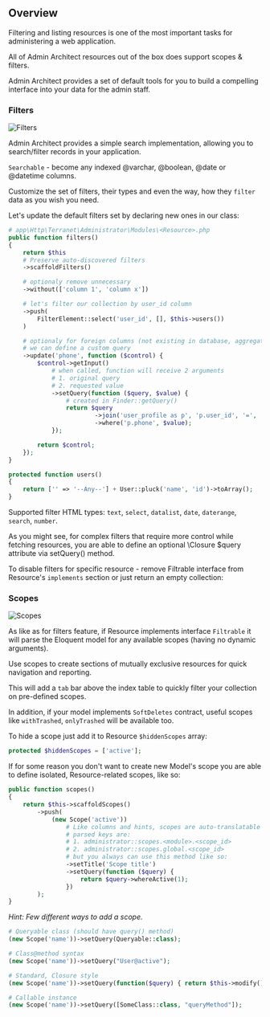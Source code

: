 ## Overview

Filtering and listing resources is one of the most important tasks for administering a web application.

All of Admin Architect resources out of the box does support scopes & filters.

Admin Architect provides a set of default tools for you to build a compelling interface into your data for the admin staff.

### Filters

![Filters](http://docs.adminarchitect.com/docs/images/index/filters.jpg)

Admin Architect provides a simple search implementation, allowing you to search/filter records in your application.

`Searchable` - become any indexed @varchar, @boolean, @date or @datetime columns.

Customize the set of filters, their types and even the way, how they `filter` data as you wish you need.

Let's update the default filters set by declaring new ones in our <Resource> class:

```php
# app\Http\Terranet\Administrator\Modules\<Resource>.php
public function filters()
{
    return $this
	# Preserve auto-discovered filters
	->scaffoldFilters()

	# optionaly remove unnecessary
	->without(['column 1', 'column x'])

	# let's filter our collection by user_id column
	->push(
		FilterElement::select('user_id', [], $this->users())
	)

	# optionaly for foreign columns (not existing in database, aggregated or joined, etc...) 
	# we can define a custom query
	->update('phone', function ($control) {
		$control->getInput()
			# when called, function will receive 2 arguments
			# 1. original query
			# 2. requested value
			->setQuery(function ($query, $value) {
				# created in Finder::getQuery()
				return $query 
						->join('user_profile as p', 'p.user_id', '=', 'users.id')
						->where('p.phone', $value);
			});

		return $control;
	});
}

protected function users()
{
    return ['' => '--Any--'] + User::pluck('name', 'id')->toArray();
}
```

Supported filter HTML types:
`text`, `select`, `datalist`, `date`, `daterange`, `search`, `number`.

As you might see, for complex filters that require more control while fetching resources, you are able to define an optional \Closure $query attribute via setQuery() method.

To disable filters for specific resource - remove Filtrable interface from Resource's `implements` section or just return an empty collection:

### Scopes

![Scopes](http://docs.adminarchitect.com/docs/images/index/scopes.jpg)

As like as for filters feature, if Resource implements interface `Filtrable` it will parse the Eloquent model for any available scopes (having no dynamic arguments).

Use scopes to create sections of mutually exclusive resources for quick navigation and reporting.

This will add a `tab` bar above the index table to quickly filter your collection on pre-defined scopes.

In addition, if your model implements `SoftDeletes` contract, useful scopes like `withTrashed`, `onlyTrashed` will be available too.

To hide a scope just add it to Resource `$hiddenScopes` array:

```php
protected $hiddenScopes = ['active'];
```

If for some reason you don't want to create new Model's scope you are able to define isolated, Resource-related scopes, like so:

```php
public function scopes()
{
    return $this->scaffoldScopes()
        ->push(
            (new Scope('active'))
				# Like columns and hints, scopes are auto-translatable
				# parsed keys are:
				# 1. administrator::scopes.<module>.<scope_id>
				# 2. administrator::scopes.global.<scope_id>
				# but you always can use this method like so:
				->setTitle('Scope title')
				->setQuery(function ($query) {
					return $query->whereActive(1);
				})
        );
}
```

_Hint: Few different ways to add a scope._

```php
# Queryable class (should have query() method)
(new Scope('name'))->setQuery(Queryable::class);

# Class@method syntax
(new Scope('name'))->setQuery("User@active");

# Standard, Closure style
(new Scope('name'))->setQuery(function($query) { return $this->modify(); });

# Callable instance
(new Scope('name'))->setQuery([SomeClass::class, "queryMethod"]);
```
